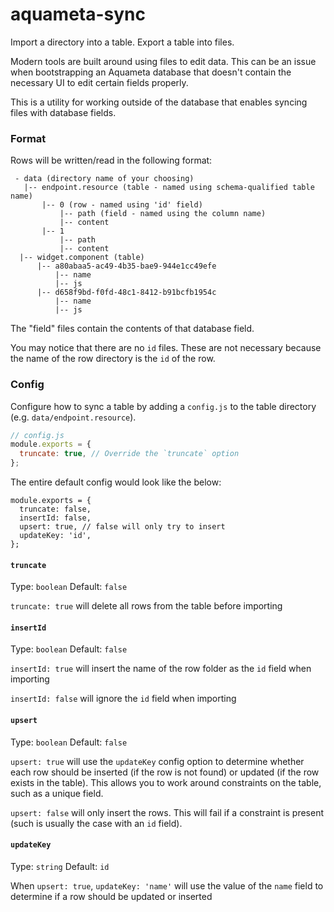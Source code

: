 
# aquameta-sync

Import a directory into a table. Export a table into files.

Modern tools are built around using files to edit data. This can be an issue
when bootstrapping an Aquameta database that doesn't contain the necessary UI
to edit certain fields properly.

This is a utility for working outside of the database that enables syncing
files with database fields.


### Format

Rows will be written/read in the following format:

```
 - data (directory name of your choosing)
   |-- endpoint.resource (table - named using schema-qualified table name)
       |-- 0 (row - named using 'id' field)
           |-- path (field - named using the column name)
           |-- content
       |-- 1
           |-- path
           |-- content
  |-- widget.component (table)
      |-- a80abaa5-ac49-4b35-bae9-944e1cc49efe
          |-- name
          |-- js
      |-- d658f9bd-f0fd-48c1-8412-b91bcfb1954c
          |-- name
          |-- js
```

The "field" files contain the contents of that database field.

You may notice that there are no `id` files. These are not necessary because
the name of the row directory is the `id` of the row.


### Config

Configure how to sync a table by adding a `config.js` to the table directory
(e.g. `data/endpoint.resource`).

```js
// config.js
module.exports = {
  truncate: true, // Override the `truncate` option
};
```

The entire default config would look like the below:

```
module.exports = {
  truncate: false,
  insertId: false,
  upsert: true, // false will only try to insert
  updateKey: 'id',
};
```

#### `truncate`

Type: `boolean`
Default: `false`

`truncate: true` will delete all rows from the table before importing


#### `insertId`

Type: `boolean`
Default: `false`

`insertId: true` will insert the name of the row folder as the `id` field when
importing

`insertId: false` will ignore the `id` field when importing


#### `upsert`

Type: `boolean`
Default: `false`

`upsert: true` will use the `updateKey` config option to determine whether each
row should be inserted (if the row is not found) or updated (if the row exists
in the table). This allows you to work around constraints on the table, such as
a unique field.

`upsert: false` will only insert the rows. This will fail if a constraint is
present (such is usually the case with an `id` field).


#### `updateKey`

Type: `string`
Default: `id`

When `upsert: true`, `updateKey: 'name'` will use the value of the `name` field
to determine if a row should be updated or inserted
